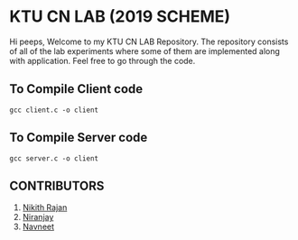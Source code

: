 # KTU CN LAB (2019 SCHEME)
Hi peeps, 
Welcome to my KTU CN LAB Repository. The repository consists of all of the lab experiments where some of them are implemented along with application. Feel free to go through the code.
## To Compile Client code
```
gcc client.c -o client
```
## To Compile Server code

```
gcc server.c -o client
```
## CONTRIBUTORS
1. [Nikith Rajan](https://github.com/NikithKbhm) 
2. [Niranjay](https://github.com/dyingpotato890)
3. [Navneet](https://github.com/Lionel-Logan)
